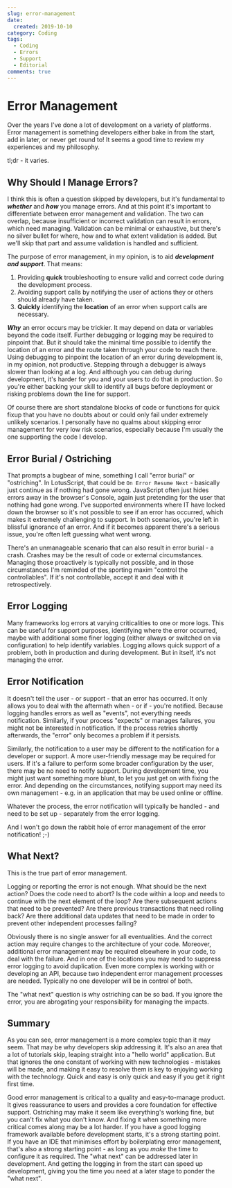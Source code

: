 ```yaml
---
slug: error-management
date: 
  created: 2019-10-10
category: Coding
tags: 
  - Coding
  - Errors
  - Support
  - Editorial
comments: true
---
```

# Error Management

Over the years I've done a lot of development on a variety of platforms. Error management is something developers either bake in from the start, add in later, or never get round to! It seems a good time to review my experiences and my philosophy.

tl;dr - it varies.

<!-- more -->

## Why Should I Manage Errors?

I think this is often a question skipped by developers, but it's fundamental to **_whether_** and **_how_** you manage errors. And at this point it's important to differentiate between error management and validation. The two can overlap, because insufficient or incorrect validation can result in errors, which need managing. Validation can be minimal or exhaustive, but there's no silver bullet for where, how and to what extent validation is added. But we'll skip that part and assume validation is handled and sufficient.

The purpose of error management, in my opinion, is to aid **_development and support_**. That means:

1. Providing **quick** troubleshooting to ensure valid and correct code during the development process.
2. Avoiding support calls by notifying the user of actions they or others should already have taken.
3. **Quickly** identifying the **location** of an error when support calls are necessary.

**_Why_** an error occurs may be trickier. It may depend on data or variables beyond the code itself. Further debugging or logging may be required to pinpoint that. But it should take the minimal time possible to identify the location of an error and the route taken through your code to reach there. Using debugging to pinpoint the location of an error during development is, in my opinion, not productive. Stepping through a debugger is always slower than looking at a log. And although you can debug during development, it's harder for you and your users to do that in production. So you're either backing your skill to identify all bugs before deployment or risking problems down the line for support.

Of course there are short standalone blocks of code or functions for quick fixup that you have no doubts about or could only fail under extremely unlikely scenarios. I personally have no qualms about skipping error management for very low risk scenarios, especially because I'm usually the one supporting the code I develop.

## Error Burial / Ostriching

That prompts a bugbear of mine, something I call "error burial" or "ostriching". In LotusScript, that could be `On Error Resume Next` - basically just continue as if nothing had gone wrong. JavaScript often just hides errors away in the browser's Console, again just pretending for the user that nothing had gone wrong. I've supported environments where IT have locked down the browser so it's not possible to see if an error has occurred, which makes it extremely challenging to support. In both scenarios, you're left in blissful ignorance of an error. And if it becomes apparent there's a serious issue, you're often left guessing what went wrong.

There's an unmanageable scenario that can also result in error burial - a crash. Crashes may be the result of code or external circumstances. Managing those proactively is typically not possible, and in those circumstances I'm reminded of the sporting maxim "control the controllables". If it's not controllable, accept it and deal with it retrospectively.

## Error Logging

Many frameworks log errors at varying criticalities to one or more logs. This can be useful for support purposes, identifying where the error occurred, maybe with additional some finer logging (either always or switched on via configuration) to help identify variables. Logging allows quick support of a problem, both in production and during development. But in itself, it's not managing the error.

## Error Notification

It doesn't tell the user - or support - that an error has occurred. It only allows you to deal with the aftermath when - or if - you're notified. Because logging handles errors as well as "events", not everything needs notification. Similarly, if your process "expects" or manages failures, you might not be interested in notification. If the process retries shortly afterwards, the "error" only becomes a problem if it persists.

Similarly, the notification to a user may be different to the notification for a developer or support. A more user-friendly message may be required for users. If it's a failure to perform some broader configuration by the user, there may be no need to notify support. During development time, you might just want something more blunt, to let you just get on with fixing the error. And depending on the circumstances, notifying support may need its own management - e.g. in an application that may be used online or offline.

Whatever the process, the error notification will typically be handled - and need to be set up - separately from the error logging.

And I won't go down the rabbit hole of error management of the error notification! ;-)

## What Next?

This is the true part of error management.

Logging or reporting the error is not enough. What should be the next action? Does the code need to abort? Is the code within a loop and needs to continue with the next element of the loop? Are there subsequent actions that need to be prevented? Are there previous transactions that need rolling back? Are there additional data updates that need to be made in order to prevent other independent processes failing?

Obviously there is no single answer for all eventualities. And the correct action may require changes to the architecture of your code. Moreover, additional error management may be required elsewhere in your code, to deal with the failure. And in one of the locations you may need to suppress error logging to avoid duplication. Even more complex is working with or developing an API, because two independent error management processes are needed. Typically no one developer will be in control of both.

The "what next" question is why ostriching can be so bad. If you ignore the error, you are abrogating your responsibility for managing the impacts.

## Summary

As you can see, error management is a more complex topic than it may seem. That may be why developers skip addressing it. It's also an area that a lot of tutorials skip, leaping straight into a "hello world" application. But that ignores the one constant of working with new technologies - mistakes will be made, and making it easy to resolve them is key to enjoying working with the technology. Quick and easy is only quick and easy if you get it right first time.

Good error management is critical to a quality and easy-to-manage product. It gives reassurance to users and provides a core foundation for effective support. Ostriching may make it seem like everything's working fine, but you can't fix what you don't know. And fixing it when something more critical comes along may be a lot harder. If you have a good logging framework available before development starts, it's a strong starting point. If you have an IDE that minimises effort by boilerplating error management, that's also a strong starting point - as long as you _make_ the time to configure it as required. The "what next" can be addressed later in development. And getting the logging in from the start can speed up development, giving you the time you need at a later stage to ponder the "what next".